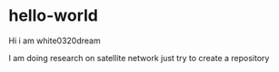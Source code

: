 # hello-world

Hi i am white0320dream

I am doing research on satellite network
just try to create a repository 
